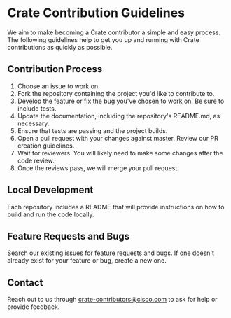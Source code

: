 # Crate Contribution Guidelines

We aim to make becoming a Crate contributor a simple and easy process. The following guidelines help to get you up and running with Crate contributions as quickly as possible.

## Contribution Process

1. Choose an issue to work on.
2. Fork the repository containing the project you'd like to contribute to.
3. Develop the feature or fix the bug you've chosen to work on. Be sure to include tests.
4. Update the documentation, including the repository's README.md, as necessary.
5. Ensure that tests are passing and the project builds.
6. Open a pull request with your changes against master. Review our PR creation guidelines. 
7. Wait for reviewers. You will likely need to make some changes after the code review.
8. Once the reviews pass, we will merge your pull request.

## Local Development

Each repository includes a README that will provide instructions on how to build and run the code locally.

## Feature Requests and Bugs

Search our existing issues for feature requests and bugs. If one doesn't already exist for your feature or bug, create a new one.

## Contact

Reach out to us through crate-contributors@cisco.com to ask for help or provide feedback.